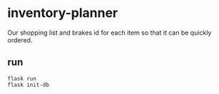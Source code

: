 # inventory-planner
Our shopping list and brakes id for each item so that it can be quickly ordered.

## run
```
flask run
flask init-db
```